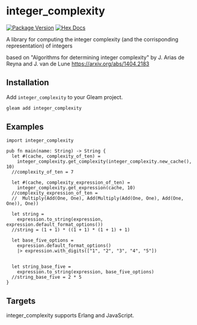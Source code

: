 # integer_complexity

[![Package Version](https://img.shields.io/hexpm/v/integer_complexity)](https://hex.pm/packages/integer_complexity)
[![Hex Docs](https://img.shields.io/badge/hex-docs-ffaff3)](https://hexdocs.pm/integer_complexity/)

A library for computing the integer complexity (and the corrisponding representation) of integers

based on "Algorithms for determining integer complexity" by J. Arias de Reyna and J. van de Lune
https://arxiv.org/abs/1404.2183

## Installation

Add `integer_complexity` to your Gleam project.

```sh
gleam add integer_complexity
```

## Examples


```gleam
import integer_complexity

pub fn main(name: String) -> String {
  let #(cache, complexity_of_ten) =
    integer_complexity.get_complexity(integer_complexity.new_cache(), 10)
  //complexity_of_ten = 7

  let #(cache, complexity_expression_of_ten) =
    integer_complexity.get_expression(cache, 10)
  //complexity_expression_of_ten = 
  //  Multiply(Add(One, One), Add(Multiply(Add(One, One), Add(One, One)), One))

  let string =
    expression.to_string(expression, expression.default_format_options())
  //string = (1 + 1) * ((1 + 1) * (1 + 1) + 1)

  let base_five_options = 
    expression.default_format_options()
    |> expression.with_digits(["1", "2", "3", "4", "5"])


  let string_base_five =
    expression.to_string(expression, base_five_options)
  //string_base_five = 2 * 5
}
```

## Targets

integer_complexity supports Erlang and JavaScript.
